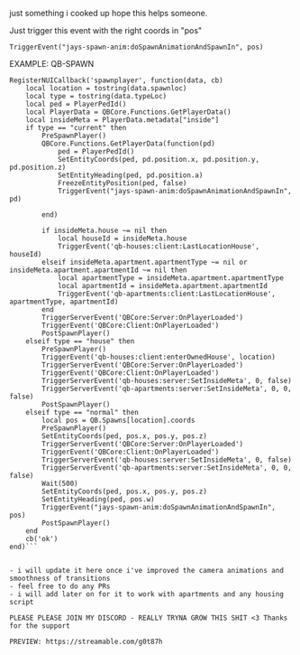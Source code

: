 just something i cooked up
hope this helps someone. 

Just trigger this event with the right coords in "pos"

```TriggerEvent("jays-spawn-anim:doSpawnAnimationAndSpawnIn", pos)```


EXAMPLE: QB-SPAWN 
```
RegisterNUICallback('spawnplayer', function(data, cb)
    local location = tostring(data.spawnloc)
    local type = tostring(data.typeLoc)
    local ped = PlayerPedId()
    local PlayerData = QBCore.Functions.GetPlayerData()
    local insideMeta = PlayerData.metadata["inside"]
    if type == "current" then
        PreSpawnPlayer()
        QBCore.Functions.GetPlayerData(function(pd)
            ped = PlayerPedId()
            SetEntityCoords(ped, pd.position.x, pd.position.y, pd.position.z)
            SetEntityHeading(ped, pd.position.a)
            FreezeEntityPosition(ped, false)
            TriggerEvent("jays-spawn-anim:doSpawnAnimationAndSpawnIn", pd)

        end)

        if insideMeta.house ~= nil then
            local houseId = insideMeta.house
            TriggerEvent('qb-houses:client:LastLocationHouse', houseId)
        elseif insideMeta.apartment.apartmentType ~= nil or insideMeta.apartment.apartmentId ~= nil then
            local apartmentType = insideMeta.apartment.apartmentType
            local apartmentId = insideMeta.apartment.apartmentId
            TriggerEvent('qb-apartments:client:LastLocationHouse', apartmentType, apartmentId)
        end
        TriggerServerEvent('QBCore:Server:OnPlayerLoaded')
        TriggerEvent('QBCore:Client:OnPlayerLoaded')
        PostSpawnPlayer()
    elseif type == "house" then
        PreSpawnPlayer()
        TriggerEvent('qb-houses:client:enterOwnedHouse', location)
        TriggerServerEvent('QBCore:Server:OnPlayerLoaded')
        TriggerEvent('QBCore:Client:OnPlayerLoaded')
        TriggerServerEvent('qb-houses:server:SetInsideMeta', 0, false)
        TriggerServerEvent('qb-apartments:server:SetInsideMeta', 0, 0, false)
        PostSpawnPlayer()
    elseif type == "normal" then
        local pos = QB.Spawns[location].coords
        PreSpawnPlayer()
        SetEntityCoords(ped, pos.x, pos.y, pos.z)
        TriggerServerEvent('QBCore:Server:OnPlayerLoaded')
        TriggerEvent('QBCore:Client:OnPlayerLoaded')
        TriggerServerEvent('qb-houses:server:SetInsideMeta', 0, false)
        TriggerServerEvent('qb-apartments:server:SetInsideMeta', 0, 0, false)
        Wait(500)
        SetEntityCoords(ped, pos.x, pos.y, pos.z)
        SetEntityHeading(ped, pos.w)
        TriggerEvent("jays-spawn-anim:doSpawnAnimationAndSpawnIn", pos)
        PostSpawnPlayer()
    end
    cb('ok')
end)```


- i will update it here once i've improved the camera animations and smoothness of transitions
- feel free to do any PRs
- i will add later on for it to work with apartments and any housing script

PLEASE PLEASE JOIN MY DISCORD - REALLY TRYNA GROW THIS SHIT <3 Thanks for the support 

PREVIEW: https://streamable.com/g0t87h
